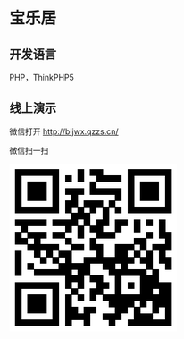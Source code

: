 # 宝乐居
## 开发语言 ##
PHP，ThinkPHP5

## 线上演示 ##

微信打开 http://bljwx.qzzs.cn/

微信扫一扫

![](https://raw.githubusercontent.com/linhong1994/PHP/master/%E6%AF%8D%E5%A9%B4%E5%95%86%E5%9F%8E/%E5%AE%9D%E4%B9%90%E5%B1%85%E4%BA%8C%E7%BB%B4%E7%A0%81.jpg)
